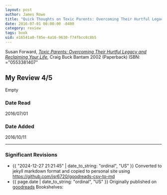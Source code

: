 ```yaml
---
layout: post
author: James Rowe
title: "Quick Thoughts on Toxic Parents: Overcoming Their Hurtful Legacy and Reclaiming Your Life"
date: 2016-07-01 00:00:00 -0400
category: review
tags: book 
uid: e16541a0-f85e-4a16-9630-f74fbcc8c8b5
---
```


Susan Forward, *[Toxic Parents: Overcoming Their Hurtful Legacy and Reclaiming Your Life](https://www.goodreads.com/book/show/103999)*, Craig Buck Bantam 2002 (Paperback) ISBN: ="0553381407"

## My Review 4/5

Empty

### Date Read
2016/07/01

### Date Added
2016/10/11

---

### Significant Revisions

- {{ "2024-12-27 21:21:45" | date_to_string: "ordinal", "US" }} Converted to jekyll markdown format and copied to personal site using <https://github.com/jsr6720/goodreads-csv-to-md>
- {{ page.date | date_to_string: "ordinal", "US" }} Originally published on [goodreads](https://www.goodreads.com) Bookshelves: 